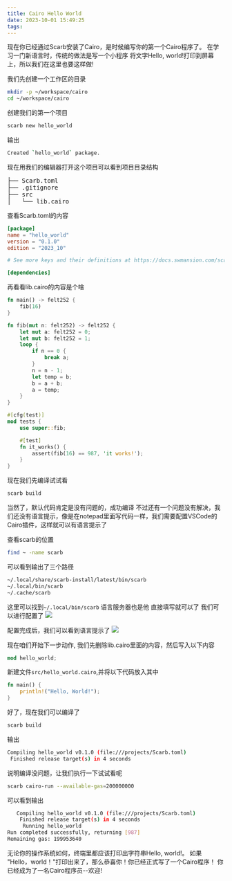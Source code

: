 ```yaml
---
title: Cairo Hello World
date: 2023-10-01 15:49:25
tags:
---
```


现在你已经通过Scarb安装了Cairo，是时候编写你的第一个Cairo程序了。 在学习一门新语言时，传统的做法是写一个小程序 将文字Hello, world!打印到屏幕上，所以我们在这里也要这样做!

我们先创建一个工作区的目录
```bash
mkdir -p ~/workspace/cairo
cd ~/workspace/cairo
```

创建我们的第一个项目
```bash
scarb new hello_world
```
输出
```bash
Created `hello_world` package.
```

现在用我们的编辑器打开这个项目可以看到项目目录结构
<pre>
├── Scarb.toml
├── .gitignore
├── src
│   └── lib.cairo
</pre>

查看Scarb.toml的内容
```toml
[package]
name = "hello_world"
version = "0.1.0"
edition = "2023_10"

# See more keys and their definitions at https://docs.swmansion.com/scarb/docs/reference/manifest.html

[dependencies]
```

再看看lib.cairo的内容是个啥
```rust
fn main() -> felt252 {
    fib(16)
}

fn fib(mut n: felt252) -> felt252 {
    let mut a: felt252 = 0;
    let mut b: felt252 = 1;
    loop {
        if n == 0 {
            break a;
        }
        n = n - 1;
        let temp = b;
        b = a + b;
        a = temp;
    }
}

#[cfg(test)]
mod tests {
    use super::fib;

    #[test]
    fn it_works() {
        assert(fib(16) == 987, 'it works!');
    }
}
```

现在我们先编译试试看
```bash
scarb build
```
当然了，默认代码肯定是没有问题的，成功编译
不过还有一个问题没有解决，我们还没有语言提示，像是在notepad里面写代码一样，我们需要配置VSCode的Cairo插件，这样就可以有语言提示了

查看scarb的位置
```bash
find ~ -name scarb
```

可以看到输出了三个路径
```bash
~/.local/share/scarb-install/latest/bin/scarb
~/.local/bin/scarb
~/.cache/scarb
```
这里可以找到`~/.local/bin/scarb`
语言服务器也是他 直接填写就可以了
我们可以进行配置了
![](/Cairo-Hello-World/img_1.jpg)

配置完成后，我们可以看到语言提示了
![](/Cairo-Hello-World/img_2.jpg)

现在咱们开始下一步动作, 我们先删除lib.cairo里面的内容，然后写入以下内容
```rust
mod hello_world;
```
新建文件`src/hello_world.cairo`,并将以下代码放入其中
```rust
fn main() {
    println!("Hello, World!");
}
```
好了，现在我们可以编译了
```bash
scarb build
```
输出
```bash
Compiling hello_world v0.1.0 (file:///projects/Scarb.toml)
 Finished release target(s) in 4 seconds
```
说明编译没问题，让我们执行一下试试看呢
```bash
scarb cairo-run --available-gas=200000000
```
可以看到输出
```bash
   Compiling hello_world v0.1.0 (file:///projects/Scarb.toml)
    Finished release target(s) in 4 seconds
     Running hello_world
Run completed successfully, returning [987]
Remaining gas: 199953640
```
无论你的操作系统如何，终端里都应该打印出字符串Hello, world!。
如果 "Hello，world！"打印出来了，那么恭喜你！你已经正式写了一个Cairo程序！ 你已经成为了一名Cairo程序员--欢迎!